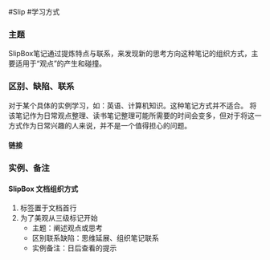 #Slip #学习方式

### 主题
SlipBox笔记通过提炼特点与联系，来发现新的思考方向这种笔记的组织方式，主要适用于“观点”的产生和碰撞。

### 区别、缺陷、联系
对于某个具体的实例学习，如：英语、计算机知识。这种笔记方式并不适合。
将该笔记作为日常观点整理、读书笔记整理可能所需要的时间会变多，但对于将这一方式作为日常兴趣的人来说，并不是一个值得担心的问题。

#### 链接
[comment]: #(所相关的slip链接)
[comment]:#(主题链接、后续链接、相关链接。标明链接含义)

### 实例、备注
#### SlipBox 文档组织方式
1. 标签置于文档首行
2. 为了美观从三级标记开始
	- 主题：阐述观点或思考
	- 区别联系缺陷：思维延展、组织笔记联系
	- 实例备注：日后查看的提示 